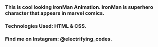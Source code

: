 ### This is cool looking IronMan Animation. IronMan is superhero character that appears in marvel comics.

### Technologies Used: HTML & CSS.

### Find me on Instagram: @electrifying_codes.
